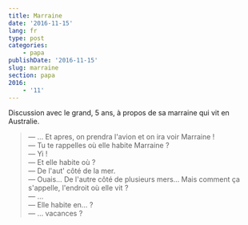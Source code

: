 ```yaml
---
title: Marraine
date: '2016-11-15'
lang: fr
type: post
categories:
    - papa
publishDate: '2016-11-15'
slug: marraine
section: papa
2016:
    - '11'
---
```


Discussion avec le grand, 5 ans, à propos de sa marraine qui vit en Australie.

<!--more-->

> — … Et apres, on prendra l'avion et on ira voir Marraine !  
> — Tu te rappelles où elle habite Marraine ?  
> — Yi !  
> — Et elle habite où ?  
> — De l'aut' côté de la mer.  
> — Ouais… De l'autre côté de plusieurs mers… Mais comment ça s'appelle, l'endroit où elle vit ?  
> — …  
> — Elle habite en… ?  
> — … vacances ?